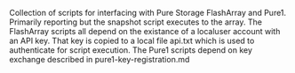 Collection of scripts for interfacing with Pure Storage FlashArray and Pure1.  Primarily reporting but the snapshot script executes <PUT> to the array.  The FlashArray scripts all depend on the existance of a localuser account with an API key.  That key is copied to a local file api.txt which is used to authenticate for script execution.  The Pure1 scripts depend on key exchange described in pure1-key-registration.md
